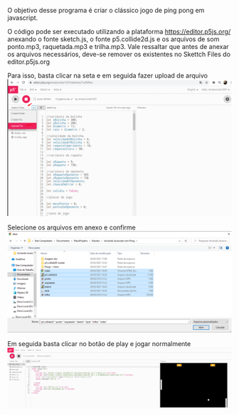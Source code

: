 O objetivo desse programa é criar o clássico jogo de ping pong em javascript.

O código pode ser executado utilizando a plataforma https://editor.p5js.org/ anexando o fonte sketch.js, o fonte p5.collide2d.js e os arquivos de som ponto.mp3, raquetada.mp3 e trilha.mp3. Vale ressaltar que antes de anexar os arquivos necessários, deve-se remover os existentes no Skettch Files do editor.p5js.org



Para isso, basta clicar na seta e em seguida fazer upload de arquivo ![grafo](https://github.com/renatorocker1337/Estudos/blob/main/Iniciando%20Javascript%20com%20Pong/anexando-arquivos.png)

Selecione os arquivos em anexo e confirme ![grafo](https://github.com/renatorocker1337/Estudos/blob/main/Iniciando%20Javascript%20com%20Pong/selecionando-arquivos.png)

Em seguida basta clicar no botão de play e jogar normalmente ![grafo](https://github.com/renatorocker1337/Estudos/blob/main/Iniciando%20Javascript%20com%20Pong/executando-o-jogo.png)